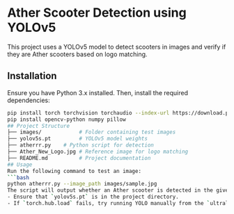 # Ather Scooter Detection using YOLOv5
This project uses a YOLOv5 model to detect scooters in images and verify if they are Ather scooters based on logo matching.
## Installation
Ensure you have Python 3.x installed. Then, install the required dependencies:
```bash
pip install torch torchvision torchaudio --index-url https://download.pytorch.org/whl/cpu
pip install opencv-python numpy pillow
## Project Structure
├── images/            # Folder containing test images
├── yolov5s.pt         # YOLOv5 model weights
├── atherrr.py    # Python script for detection
├── Ather_New_Logo.jpg # Reference image for logo matching
├── README.md          # Project documentation
## Usage
Run the following command to test an image:
```bash
python atherrr.py --image_path images/sample.jpg
The script will output whether an Ather scooter is detected in the given image.
- Ensure that `yolov5s.pt` is in the project directory.
- If `torch.hub.load` fails, try running YOLO manually from the `ultralytics/yolov5` repo.
